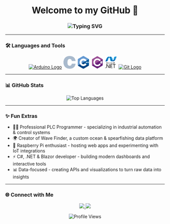 <h1 align="center">
  Welcome to my GitHub 👋
</h1>

<h3 align="center">
  <img src="https://readme-typing-svg.demolab.com?font=Fira+Code&size=22&duration=2800&pause=1000&color=58A6FF&center=true&vCenter=true&width=650&lines=Professional+PLC+Programmer;C%23+%26+.NET+Blazor+Developer;Creator+of+Wave+Finder;Raspberry+Pi+Enthusiast;Data-Focused+API+%26+Visualization+Builder" alt="Typing SVG" />
</h3>

---

### 🛠️ Languages and Tools
<p align="center">
  <a href="https://www.arduino.cc/" target="_blank"><img src="https://cdn.worldvectorlogo.com/logos/arduino-1.svg" alt="Arduino Logo" width="40" height="40"/></a>
  <a href="https://www.cprogramming.com/" target="_blank"><img src="https://raw.githubusercontent.com/devicons/devicon/master/icons/c/c-original.svg" alt="C Logo" width="40" height="40"/></a>
  <a href="https://www.w3schools.com/cpp/" target="_blank"><img src="https://raw.githubusercontent.com/devicons/devicon/master/icons/cplusplus/cplusplus-original.svg" alt="C++ Logo" width="40" height="40"/></a>
  <a href="https://www.w3schools.com/cs/" target="_blank"><img src="https://raw.githubusercontent.com/devicons/devicon/master/icons/csharp/csharp-original.svg" alt="C# Logo" width="40" height="40"/></a>
  <a href="https://dotnet.microsoft.com/" target="_blank"><img src="https://raw.githubusercontent.com/devicons/devicon/master/icons/dot-net/dot-net-original-wordmark.svg" alt=".NET Logo" width="40" height="40"/></a>
  <a href="https://git-scm.com/" target="_blank"><img src="https://www.vectorlogo.zone/logos/git-scm/git-scm-icon.svg" alt="Git Logo" width="40" height="40"/></a>
</p>

---

### 📊 GitHub Stats
<p align="center">
  <img src="https://github-readme-stats.vercel.app/api/top-langs/?username=JoshuaVlantis&layout=compact&theme=tokyonight" alt="Top Languages" height="180"/>
</p>

---

### ✨ Fun Extras
- 👨‍💻 Professional PLC Programmer - specializing in industrial automation & control systems  
- 🌍 Creator of Wave Finder, a custom ocean & spearfishing data platform  
- 🐧 Raspberry Pi enthusiast - hosting web apps and experimenting with IoT integrations  
- ⚡ C#, .NET & Blazor developer - building modern dashboards and interactive tools  
- 📊 Data-focused - creating APIs and visualizations to turn raw data into insights
---
  ### 🌐 Connect with Me
<p align="center">
  <a href="https://linkedin.com/in/joshua-vlantis" target="_blank">
    <img src="https://img.shields.io/badge/LinkedIn-blue?style=for-the-badge&logo=linkedin&logoColor=white"/>
  </a>
  <a href="http://wavefinder.org" target="_blank">
    <img src="https://img.shields.io/badge/Website-Visit-brightgreen?style=for-the-badge&logo=google-chrome&logoColor=white"/>
  </a>
</p>


<p align="center">
  <img src="https://komarev.com/ghpvc/?username=JoshuaVlantis&label=Profile%20Views&color=0e75b6&style=flat" alt="Profile Views"/>
</p>
